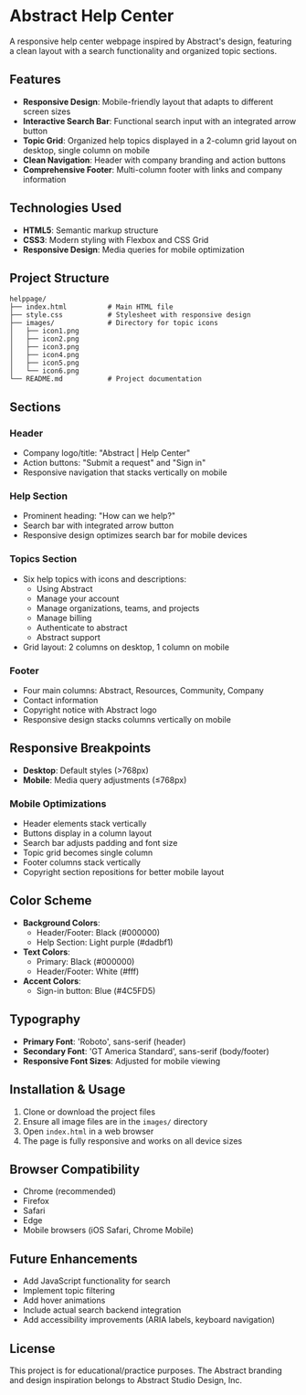 # Abstract Help Center

A responsive help center webpage inspired by Abstract's design, featuring a clean layout with a search functionality and organized topic sections.

## Features

- **Responsive Design**: Mobile-friendly layout that adapts to different screen sizes
- **Interactive Search Bar**: Functional search input with an integrated arrow button
- **Topic Grid**: Organized help topics displayed in a 2-column grid layout on desktop, single column on mobile
- **Clean Navigation**: Header with company branding and action buttons
- **Comprehensive Footer**: Multi-column footer with links and company information

## Technologies Used

- **HTML5**: Semantic markup structure
- **CSS3**: Modern styling with Flexbox and CSS Grid
- **Responsive Design**: Media queries for mobile optimization

## Project Structure

```
helppage/
├── index.html          # Main HTML file
├── style.css           # Stylesheet with responsive design
├── images/             # Directory for topic icons
│   ├── icon1.png
│   ├── icon2.png
│   ├── icon3.png
│   ├── icon4.png
│   ├── icon5.png
│   └── icon6.png
└── README.md           # Project documentation
```

## Sections

### Header
- Company logo/title: "Abstract | Help Center"
- Action buttons: "Submit a request" and "Sign in"
- Responsive navigation that stacks vertically on mobile

### Help Section
- Prominent heading: "How can we help?"
- Search bar with integrated arrow button
- Responsive design optimizes search bar for mobile devices

### Topics Section
- Six help topics with icons and descriptions:
  - Using Abstract
  - Manage your account
  - Manage organizations, teams, and projects
  - Manage billing
  - Authenticate to abstract
  - Abstract support
- Grid layout: 2 columns on desktop, 1 column on mobile

### Footer
- Four main columns: Abstract, Resources, Community, Company
- Contact information
- Copyright notice with Abstract logo
- Responsive design stacks columns vertically on mobile

## Responsive Breakpoints

- **Desktop**: Default styles (>768px)
- **Mobile**: Media query adjustments (≤768px)

### Mobile Optimizations
- Header elements stack vertically
- Buttons display in a column layout
- Search bar adjusts padding and font size
- Topic grid becomes single column
- Footer columns stack vertically
- Copyright section repositions for better mobile layout

## Color Scheme

- **Background Colors**:
  - Header/Footer: Black (#000000)
  - Help Section: Light purple (#dadbf1)
- **Text Colors**:
  - Primary: Black (#000000)
  - Header/Footer: White (#fff)
- **Accent Colors**:
  - Sign-in button: Blue (#4C5FD5)

## Typography

- **Primary Font**: 'Roboto', sans-serif (header)
- **Secondary Font**: 'GT America Standard', sans-serif (body/footer)
- **Responsive Font Sizes**: Adjusted for mobile viewing

## Installation & Usage

1. Clone or download the project files
2. Ensure all image files are in the `images/` directory
3. Open `index.html` in a web browser
4. The page is fully responsive and works on all device sizes

## Browser Compatibility

- Chrome (recommended)
- Firefox
- Safari
- Edge
- Mobile browsers (iOS Safari, Chrome Mobile)

## Future Enhancements

- Add JavaScript functionality for search
- Implement topic filtering
- Add hover animations
- Include actual search backend integration
- Add accessibility improvements (ARIA labels, keyboard navigation)

## License

This project is for educational/practice purposes. The Abstract branding and design inspiration belongs to Abstract Studio Design, Inc.